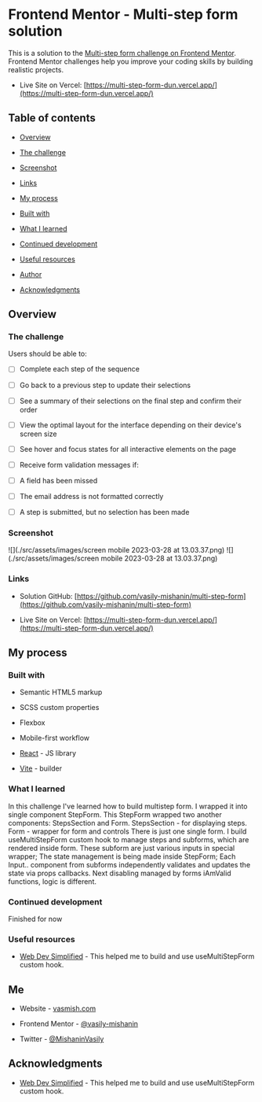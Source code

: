 # Frontend Mentor - Multi-step form solution

This is a solution to the [Multi-step form challenge on Frontend Mentor](https://www.frontendmentor.io/challenges/multistep-form-YVAnSdqQBJ). Frontend Mentor challenges help you improve your coding skills by building realistic projects.

- Live Site on Vercel: [https://multi-step-form-dun.vercel.app/](https://multi-step-form-dun.vercel.app/)

## Table of contents

- [Overview](#overview)

- [The challenge](#the-challenge)

- [Screenshot](#screenshot)

- [Links](#links)

- [My process](#my-process)

- [Built with](#built-with)

- [What I learned](#what-i-learned)

- [Continued development](#continued-development)

- [Useful resources](#useful-resources)

- [Author](#author)

- [Acknowledgments](#acknowledgments)

## Overview

### The challenge

Users should be able to:

- [ ] Complete each step of the sequence

- [ ] Go back to a previous step to update their selections

- [ ] See a summary of their selections on the final step and confirm their order

- [ ] View the optimal layout for the interface depending on their device's screen size

- [ ] See hover and focus states for all interactive elements on the page

- [ ] Receive form validation messages if:

- [ ] A field has been missed

- [ ] The email address is not formatted correctly

- [ ] A step is submitted, but no selection has been made

### Screenshot

![](./src/assets/images/screen mobile 2023-03-28 at 13.03.37.png)
![](./src/assets/images/screen mobile 2023-03-28 at 13.03.37.png)

### Links

- Solution GitHub: [https://github.com/vasily-mishanin/multi-step-form](https://github.com/vasily-mishanin/multi-step-form)

- Live Site on Vercel: [https://multi-step-form-dun.vercel.app/](https://multi-step-form-dun.vercel.app/)

## My process

### Built with

- Semantic HTML5 markup

- SCSS custom properties

- Flexbox

- Mobile-first workflow

- [React](https://reactjs.org/) - JS library

- [Vite](https://vitejs.dev/) - builder

### What I learned

In this challenge I've learned how to build multistep form.
I wrapped it into single component StepForm. This StepForm wrapped two another components: StepsSection and Form.
StepsSection - for displaying steps.
Form - wrapper for form and controls
There is just one single form.
I build useMultiStepForm custom hook to manage steps and subforms, which are rendered inside form. These subform are just various inputs in special wrapper;
The state management is being made inside StepForm;
Each Input.. component from subforms independently validates and updates the state via props callbacks.
Next disabling managed by forms iAmValid functions, logic is different.

### Continued development

Finished for now

### Useful resources

- [Web Dev Simplified](https://www.youtube.com/@WebDevSimplified) - This helped me to build and use useMultiStepForm custom hook.

## Me

- Website - [vasmish.com](https://vasmish.com/)

- Frontend Mentor - [@vasily-mishanin](https://www.frontendmentor.io/profile/vasily-mishanin)

- Twitter - [@MishaninVasily](https://twitter.com/MishaninVasily)

## Acknowledgments

- [Web Dev Simplified](https://www.youtube.com/@WebDevSimplified) - This helped me to build and use useMultiStepForm custom hook.
